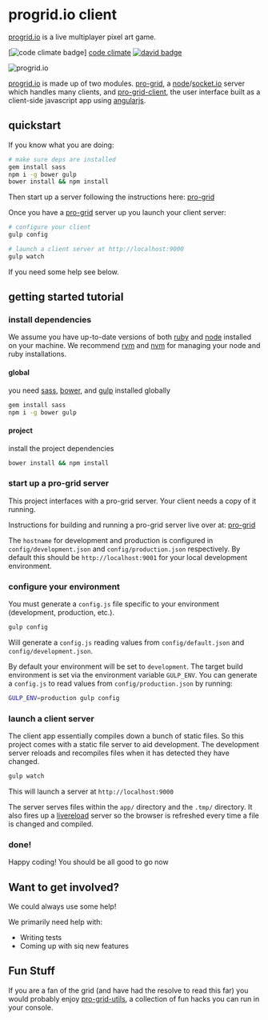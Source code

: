 progrid.io client
===
[progrid.io][] is a live multiplayer pixel art game.

[![code climate badge][]] [code climate]
[![david badge][]][david]

![progrid.io][progrid gif]

[progrid.io][] is made up of two modules. [pro-grid][], a [node][]/[socket.io][] server
which handles many clients, and [pro-grid-client][], the user interface built as
a client-side javascript app using [angularjs][]. 


## quickstart
If you know what you are doing:

```bash
# make sure deps are installed
gem install sass
npm i -g bower gulp
bower install && npm install
```
Then start up a server following the instructions here: [pro-grid][]

Once you have a [pro-grid][] server up you launch your client server:

```bash
# configure your client
gulp config

# launch a client server at http://localhost:9000
gulp watch
```

If you need some help see below.

## getting started tutorial
### install dependencies
We assume you have up-to-date versions of both [ruby][] and [node][]
installed on your machine. We recommend [rvm][] and [nvm][] for managing your
node and ruby installations.
#### global
you need [sass][], [bower][], and [gulp][] installed globally

```bash
gem install sass
npm i -g bower gulp
```
#### project
install the project dependencies

```bash
bower install && npm install
```

### start up a pro-grid server
This project interfaces with a pro-grid server. Your client needs a copy of it
running. 

Instructions for building and running a pro-grid server live over at:
[pro-grid][]

The `hostname` for development and production is configured in
`config/development.json` and `config/production.json` respectively. By default
this should be `http://localhost:9001` for your local development environment.

### configure your environment
You must generate a `config.js` file specific to your environment (development,
production, etc.). 

```bash
gulp config
```

Will generate a `config.js` reading values from `config/default.json` and
`config/development.json`.

By default your environment will be set to `development`. The target build
environment is set via the environment variable `GULP_ENV`. You can generate a
`config.js` to read values from `config/production.json` by running:

```bash
GULP_ENV=production gulp config
```

### launch a client server
The client app essentially compiles down a bunch of static files. So this
project comes with a static file server to aid development. The development
server reloads and recompiles files when it has detected they have changed.

```bash
gulp watch
```

This will launch a server at `http://localhost:9000`

The server serves files within the `app/` directory and the `.tmp/` directory.
It also fires up a [livereload][] server so the browser is refreshed every time
a file is changed and compiled.

### done!
Happy coding! You should be all good to go now

## Want to get involved?
We could always use some help!

We primarily need help with:

 - Writing tests
 - Coming up with siq new features

## Fun Stuff
If you are a fan of the grid (and have had the resolve to read this far) you
would probably enjoy [pro-grid-utils][], a collection of fun hacks you can run
in your console.

[code climate]: https://codeclimate.com/github/pro-grid/pro-grid-client
[code climate badge]: http://img.shields.io/codeclimate/github/pro-grid/pro-grid-client.svg?style=flat
[david]: https://david-dm.org/pro-grid/pro-grid-client#info=devDependencies
[david badge]: http://img.shields.io/david/dev/pro-grid/pro-grid-client.svg?style=flat
[progrid gif]: http://i.imgur.com/GiLvpX3.gif
[progrid.io]: http://www.progrid.io "progrid.io"
[pro-grid]: http://github.com/pro-grid/pro-grid
[pro-grid-client]: http://github.com/pro-grid/pro-grid-client
[ruby]: https://www.ruby-lang.org
[node]: http://nodejs.org/ "Node.js"
[socket.io]: http://socket.io/
[angularjs]: https://angularjs.org/ "AngularJS"
[nvm]: https://github.com/creationix/nvm "Node Version Manager (NVM)"
[rvm]: https://rvm.io/ "Ruby Version Manager (RVM)"
[sass]: http://sass-lang.com/ "Sass"
[bower]: http://bower.io/ "Bower"
[gulp]: http://gulpjs.com/ "gulp.js"
[livereload]: https://github.com/intesso/connect-livereload
[pro-grid-utils]: http://github.com/austinpray/pro-grid-utils
